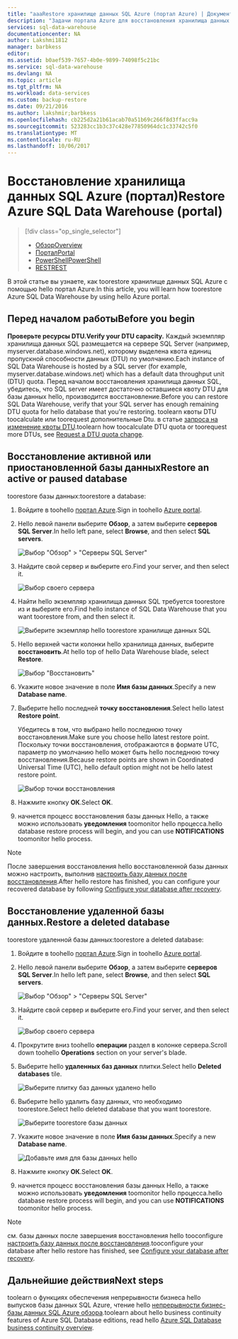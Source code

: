 ```yaml
---
title: "aaaRestore хранилище данных SQL Azure (портал Azure) | Документы Microsoft"
description: "Задачи портала Azure для восстановления хранилища данных SQL Azure."
services: sql-data-warehouse
documentationcenter: NA
author: Lakshmi1812
manager: barbkess
editor: 
ms.assetid: b0aef539-7657-4b0e-9899-74098f5c21bc
ms.service: sql-data-warehouse
ms.devlang: NA
ms.topic: article
ms.tgt_pltfrm: NA
ms.workload: data-services
ms.custom: backup-restore
ms.date: 09/21/2016
ms.author: lakshmir;barbkess
ms.openlocfilehash: cb225d2a21b61acab70a51b69c266f8d3ffacc9a
ms.sourcegitcommit: 523283cc1b3c37c428e77850964dc1c33742c5f0
ms.translationtype: MT
ms.contentlocale: ru-RU
ms.lasthandoff: 10/06/2017
---
```

# <a name="restore-azure-sql-data-warehouse-portal"></a><span data-ttu-id="67358-103">Восстановление хранилища данных SQL Azure (портал)</span><span class="sxs-lookup"><span data-stu-id="67358-103">Restore Azure SQL Data Warehouse (portal)</span></span>
> [!div class="op_single_selector"]
> * <span data-ttu-id="67358-104">[Обзор][Overview]</span><span class="sxs-lookup"><span data-stu-id="67358-104">[Overview][Overview]</span></span>
> * <span data-ttu-id="67358-105">[Портал][Portal]</span><span class="sxs-lookup"><span data-stu-id="67358-105">[Portal][Portal]</span></span>
> * <span data-ttu-id="67358-106">[PowerShell][PowerShell]</span><span class="sxs-lookup"><span data-stu-id="67358-106">[PowerShell][PowerShell]</span></span>
> * <span data-ttu-id="67358-107">[REST][REST]</span><span class="sxs-lookup"><span data-stu-id="67358-107">[REST][REST]</span></span>
>
>
<span data-ttu-id="67358-108">В этой статье вы узнаете, как toorestore хранилище данных SQL Azure с помощью hello портал Azure.</span><span class="sxs-lookup"><span data-stu-id="67358-108">In this article, you will learn how toorestore Azure SQL Data Warehouse by using hello Azure portal.</span></span>

## <a name="before-you-begin"></a><span data-ttu-id="67358-109">Перед началом работы</span><span class="sxs-lookup"><span data-stu-id="67358-109">Before you begin</span></span>
<span data-ttu-id="67358-110">**Проверьте ресурсы DTU.**</span><span class="sxs-lookup"><span data-stu-id="67358-110">**Verify your DTU capacity.**</span></span> <span data-ttu-id="67358-111">Каждый экземпляр хранилища данных SQL размещается на сервере SQL Server (например, myserver.database.windows.net), которому выделена квота единиц пропускной способности данных (DTU) по умолчанию.</span><span class="sxs-lookup"><span data-stu-id="67358-111">Each instance of SQL Data Warehouse is hosted by a SQL server (for example, myserver.database.windows.net) which has a default data throughput unit (DTU) quota.</span></span> <span data-ttu-id="67358-112">Перед началом восстановления хранилища данных SQL, убедитесь, что SQL server имеет достаточно оставшиеся квоту DTU для базы данных hello, производится восстановление.</span><span class="sxs-lookup"><span data-stu-id="67358-112">Before you can restore SQL Data Warehouse, verify that your SQL server has enough remaining DTU quota for hello database that you're restoring.</span></span> <span data-ttu-id="67358-113">toolearn квоты DTU toocalculate или toorequest дополнительные Dtu. в статье [запроса на изменение квоты DTU][Request a DTU quota change].</span><span class="sxs-lookup"><span data-stu-id="67358-113">toolearn how toocalculate DTU quota or toorequest more DTUs, see [Request a DTU quota change][Request a DTU quota change].</span></span>

## <a name="restore-an-active-or-paused-database"></a><span data-ttu-id="67358-114">Восстановление активной или приостановленной базы данных</span><span class="sxs-lookup"><span data-stu-id="67358-114">Restore an active or paused database</span></span>
<span data-ttu-id="67358-115">toorestore базы данных:</span><span class="sxs-lookup"><span data-stu-id="67358-115">toorestore a database:</span></span>

1. <span data-ttu-id="67358-116">Войдите в toohello [портал Azure][Azure portal].</span><span class="sxs-lookup"><span data-stu-id="67358-116">Sign in toohello [Azure portal][Azure portal].</span></span>
2. <span data-ttu-id="67358-117">Hello левой панели выберите **Обзор**, а затем выберите **серверов SQL Server**.</span><span class="sxs-lookup"><span data-stu-id="67358-117">In hello left pane, select **Browse**, and then select **SQL servers**.</span></span>

    ![Выбор "Обзор" > "Серверы SQL Server"](./media/sql-data-warehouse-restore-database-portal/01-browse-for-sql-server.png)
3. <span data-ttu-id="67358-119">Найдите свой сервер и выберите его.</span><span class="sxs-lookup"><span data-stu-id="67358-119">Find your server, and then select it.</span></span>

    ![Выбор своего сервера](./media/sql-data-warehouse-restore-database-portal/01-select-server.png)
4. <span data-ttu-id="67358-121">Найти hello экземпляр хранилища данных SQL требуется toorestore из и выберите его.</span><span class="sxs-lookup"><span data-stu-id="67358-121">Find hello instance of SQL Data Warehouse that you want toorestore from, and then select it.</span></span>

    ![Выберите экземпляр hello toorestore хранилище данных SQL](./media/sql-data-warehouse-restore-database-portal/01-select-active-dw.png)
5. <span data-ttu-id="67358-123">Hello верхней части колонки hello хранилища данных, выберите **восстановить**.</span><span class="sxs-lookup"><span data-stu-id="67358-123">At hello top of hello Data Warehouse blade, select **Restore**.</span></span>

    ![Выбор "Восстановить"](./media/sql-data-warehouse-restore-database-portal/01-select-restore-from-active.png)
6. <span data-ttu-id="67358-125">Укажите новое значение в поле **Имя базы данных**.</span><span class="sxs-lookup"><span data-stu-id="67358-125">Specify a new **Database name**.</span></span>
7. <span data-ttu-id="67358-126">Выберите hello последней **точку восстановления**.</span><span class="sxs-lookup"><span data-stu-id="67358-126">Select hello latest **Restore point**.</span></span>

   <span data-ttu-id="67358-127">Убедитесь в том, что выбрано hello последнюю точку восстановления.</span><span class="sxs-lookup"><span data-stu-id="67358-127">Make sure you choose hello latest restore point.</span></span> <span data-ttu-id="67358-128">Поскольку точки восстановления, отображаются в формате UTC, параметр по умолчанию hello может быть hello последнюю точку восстановления.</span><span class="sxs-lookup"><span data-stu-id="67358-128">Because restore points are shown in Coordinated Universal Time (UTC), hello default option might not be hello latest restore point.</span></span>

      ![Выбор точки восстановления](./media/sql-data-warehouse-restore-database-portal/01-restore-blade-from-active.png)
8. <span data-ttu-id="67358-130">Нажмите кнопку **ОК**.</span><span class="sxs-lookup"><span data-stu-id="67358-130">Select **OK**.</span></span>
9. <span data-ttu-id="67358-131">начнется процесс восстановления базы данных Hello, а также можно использовать **уведомления** toomonitor hello процесса.</span><span class="sxs-lookup"><span data-stu-id="67358-131">hello database restore process will begin, and you can use **NOTIFICATIONS** toomonitor hello process.</span></span>

> [!NOTE]
> <span data-ttu-id="67358-132">После завершения восстановления hello восстановленной базы данных можно настроить, выполнив [настроить базу данных после восстановления][Configure your database after recovery].</span><span class="sxs-lookup"><span data-stu-id="67358-132">After hello restore has finished, you can configure your recovered database by following [Configure your database after recovery][Configure your database after recovery].</span></span>
>
>

## <a name="restore-a-deleted-database"></a><span data-ttu-id="67358-133">Восстановление удаленной базы данных.</span><span class="sxs-lookup"><span data-stu-id="67358-133">Restore a deleted database</span></span>
<span data-ttu-id="67358-134">toorestore удаленной базы данных:</span><span class="sxs-lookup"><span data-stu-id="67358-134">toorestore a deleted database:</span></span>

1. <span data-ttu-id="67358-135">Войдите в toohello [портал Azure][Azure portal].</span><span class="sxs-lookup"><span data-stu-id="67358-135">Sign in toohello [Azure portal][Azure portal].</span></span>
2. <span data-ttu-id="67358-136">Hello левой панели выберите **Обзор**, а затем выберите **серверов SQL Server**.</span><span class="sxs-lookup"><span data-stu-id="67358-136">In hello left pane, select **Browse**, and then select **SQL servers**.</span></span>

    ![Выбор "Обзор" > "Серверы SQL Server"](./media/sql-data-warehouse-restore-database-portal/01-browse-for-sql-server.png)
3. <span data-ttu-id="67358-138">Найдите свой сервер и выберите его.</span><span class="sxs-lookup"><span data-stu-id="67358-138">Find your server, and then select it.</span></span>

    ![Выбор своего сервера](./media/sql-data-warehouse-restore-database-portal/02-select-server.png)
4. <span data-ttu-id="67358-140">Прокрутите вниз toohello **операции** раздел в колонке сервера.</span><span class="sxs-lookup"><span data-stu-id="67358-140">Scroll down toohello **Operations** section on your server's blade.</span></span>
5. <span data-ttu-id="67358-141">Выберите hello **удаленных баз данных** плитки.</span><span class="sxs-lookup"><span data-stu-id="67358-141">Select hello **Deleted databases** tile.</span></span>

    ![Выберите плитку баз данных удалено hello](./media/sql-data-warehouse-restore-database-portal/02-select-deleted-dws.png)
6. <span data-ttu-id="67358-143">Выберите hello удалить базу данных, что необходимо toorestore.</span><span class="sxs-lookup"><span data-stu-id="67358-143">Select hello deleted database that you want toorestore.</span></span>

    ![Выберите toorestore базы данных](./media/sql-data-warehouse-restore-database-portal/02-select-deleted-dw.png)
7. <span data-ttu-id="67358-145">Укажите новое значение в поле **Имя базы данных**.</span><span class="sxs-lookup"><span data-stu-id="67358-145">Specify a new **Database name**.</span></span>

    ![Добавьте имя для базы данных hello](./media/sql-data-warehouse-restore-database-portal/02-restore-blade-from-deleted.png)
8. <span data-ttu-id="67358-147">Нажмите кнопку **ОК**.</span><span class="sxs-lookup"><span data-stu-id="67358-147">Select **OK**.</span></span>
9. <span data-ttu-id="67358-148">начнется процесс восстановления базы данных Hello, а также можно использовать **уведомления** toomonitor hello процесса.</span><span class="sxs-lookup"><span data-stu-id="67358-148">hello database restore process will begin, and you can use **NOTIFICATIONS** toomonitor hello process.</span></span>

> [!NOTE]
> <span data-ttu-id="67358-149">см. базы данных после завершения восстановления hello tooconfigure [настроить базу данных после восстановления][Configure your database after recovery].</span><span class="sxs-lookup"><span data-stu-id="67358-149">tooconfigure your database after hello restore has finished, see [Configure your database after recovery][Configure your database after recovery].</span></span>
>
>

## <a name="next-steps"></a><span data-ttu-id="67358-150">Дальнейшие действия</span><span class="sxs-lookup"><span data-stu-id="67358-150">Next steps</span></span>
<span data-ttu-id="67358-151">toolearn о функциях обеспечения непрерывности бизнеса hello выпусков базы данных SQL Azure, чтение hello [непрерывности бизнес-базы данных SQL Azure обзора][Azure SQL Database business continuity overview].</span><span class="sxs-lookup"><span data-stu-id="67358-151">toolearn about hello business continuity features of Azure SQL Database editions, read hello [Azure SQL Database business continuity overview][Azure SQL Database business continuity overview].</span></span>

<!--Image references-->

<!--Article references-->
[Azure SQL Database business continuity overview]: ../sql-database/sql-database-business-continuity.md
[Overview]: ./sql-data-warehouse-restore-database-overview.md
[Portal]: ./sql-data-warehouse-restore-database-portal.md
[PowerShell]: ./sql-data-warehouse-restore-database-powershell.md
[REST]: ./sql-data-warehouse-restore-database-rest-api.md
[Configure your database after recovery]: ../sql-database/sql-database-disaster-recovery.md#configure-your-database-after-recovery
[Request a DTU quota change]: ./sql-data-warehouse-get-started-create-support-ticket.md#request-quota-change

<!--MSDN references-->

<!--Blog references-->

<!--Other Web references-->
[Azure portal]: https://portal.azure.com/
